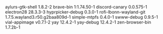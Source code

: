 aylurs-gtk-shell 1.8.2-2
brave-bin 1:1.74.50-1
discord-canary 0.0.575-1
electron28 28.3.3-3
hyprpicker-debug 0.3.0-1
rofi-lbonn-wayland-git 1.7.5.wayland3.r50.g2baa809d-1
simple-mtpfs 0.4.0-1
swww-debug 0.9.5-1
vial-appimage v0.7.1-2
yay 12.4.2-1
yay-debug 12.4.2-1
zen-browser-bin 1.7.2b-1
